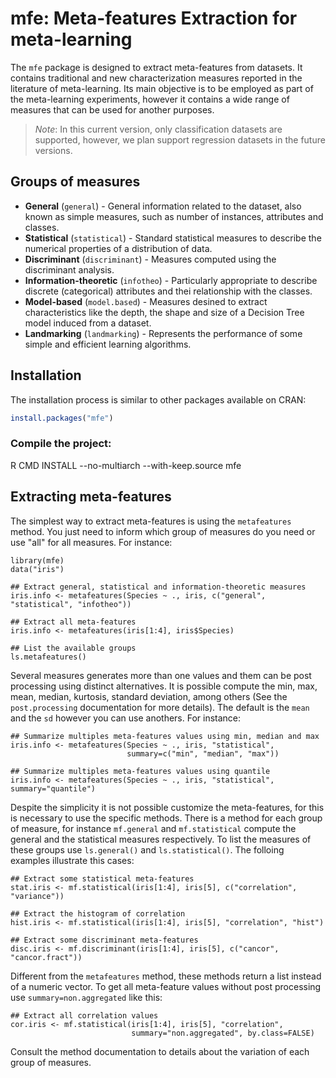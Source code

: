 # mfe: Meta-features Extraction for meta-learning

The `mfe` package is designed to extract meta-features from datasets. It 
contains traditional and new characterization measures reported in the 
literature of meta-learning. Its main objective is to be employed as part of the
meta-learning experiments, however it contains a wide range of measures that can 
be used for another purposes.

> *Note*: In this current version, only classification datasets are supported, 
however, we plan support regression datasets in the future versions. 

## Groups of measures
* **General** (`general`) - General information related to the dataset, also known as simple 
measures, such as number of instances, attributes and classes.
* **Statistical** (`statistical`) - Standard statistical measures to describe the numerical 
properties of a distribution of data.
* **Discriminant** (`discriminant`) - Measures computed using the discriminant analysis.
* **Information-theoretic** (`infotheo`) - Particularly appropriate to describe discrete 
(categorical) attributes and thei relationship with the classes.
* **Model-based**  (`model.based`) - Measures desined to extract characteristics like the depth, 
the shape and size of a Decision Tree model induced from a dataset.
* **Landmarking** (`landmarking`) - Represents the performance of some simple and efficient 
learning algorithms.

## Installation
The installation process is similar to other packages available on CRAN:
```r
install.packages("mfe")
```

### Compile the project:
R CMD INSTALL --no-multiarch --with-keep.source mfe

## Extracting meta-features
The simplest way to extract meta-features is using the `metafeatures` method.
You just need to inform which group of measures do you need or use "all" for 
all measures. For instance:
```{r}
library(mfe)
data("iris")

## Extract general, statistical and information-theoretic measures
iris.info <- metafeatures(Species ~ ., iris, c("general", "statistical", "infotheo"))

## Extract all meta-features
iris.info <- metafeatures(iris[1:4], iris$Species)

## List the available groups
ls.metafeatures()
```

Several measures generates more than one values and them can be post processing
using distinct alternatives. It is possible compute the min, max, mean, median,
kurtosis, standard deviation, among others (See the `post.processing` 
documentation for more details). The default is the `mean` and the `sd` however
you can use anothers. For instance:
```{r}
## Summarize multiples meta-features values using min, median and max 
iris.info <- metafeatures(Species ~ ., iris, "statistical", 
                          summary=c("min", "median", "max"))
                          
## Summarize multiples meta-features values using quantile
iris.info <- metafeatures(Species ~ ., iris, "statistical", summary="quantile")
```

Despite the simplicity it is not possible customize the meta-features, for this 
is necessary to use the specific methods. There is a method for each group of 
measure, for instance `mf.general` and `mf.statistical` compute the general and
the statistical measures respectively. To list the measures of these groups use 
`ls.general()` and `ls.statistical()`. The folloing examples illustrate this 
cases:
```{r}
## Extract some statistical meta-features
stat.iris <- mf.statistical(iris[1:4], iris[5], c("correlation", "variance"))

## Extract the histogram of correlation
hist.iris <- mf.statistical(iris[1:4], iris[5], "correlation", "hist")

## Extract some discriminant meta-features
disc.iris <- mf.discriminant(iris[1:4], iris[5], c("cancor", "cancor.fract"))
```

Different from the `metafeatures` method, these methods return a list instead of
a numeric vector. To get all meta-feature values without post processing use `summary=non.aggregated` like this:
```{r}
## Extract all correlation values
cor.iris <- mf.statistical(iris[1:4], iris[5], "correlation", 
                           summary="non.aggregated", by.class=FALSE)
```

Consult the method documentation to details about the variation of each group
of measures.



